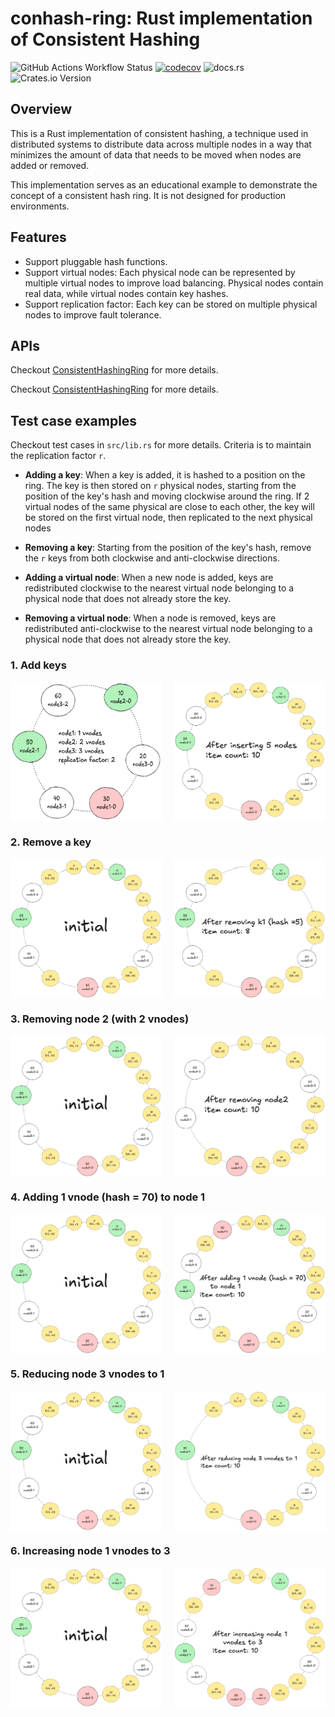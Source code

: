 # conhash-ring: Rust implementation of Consistent Hashing

![GitHub Actions Workflow Status](https://img.shields.io/github/actions/workflow/status/therealhieu/conhash-ring/ci.yml)
[![codecov](https://codecov.io/gh/therealhieu/conhash-ring/graph/badge.svg?token=IUM6TUHHY1)](https://codecov.io/gh/therealhieu/conhash-ring)
![docs.rs](https://img.shields.io/docsrs/conhash-ring)
![Crates.io Version](https://img.shields.io/crates/v/conhash-ring)

## Overview

This is a Rust implementation of consistent hashing, a technique used in distributed systems to distribute data across multiple nodes in a way that minimizes the amount of data that needs to be moved when nodes are added or removed.

This implementation serves as an educational example to demonstrate the concept of a consistent hash ring. It is not designed for production environments.

## Features

- Support pluggable hash functions.
- Support virtual nodes: Each physical node can be represented by multiple virtual nodes to improve load balancing. Physical nodes contain real data, while virtual nodes contain key hashes.
- Support replication factor: Each key can be stored on multiple physical nodes to improve fault tolerance.

## APIs
Checkout [ConsistentHashingRing](https://docs.rs/conhash-ring/latest/conhash_ring/struct.ConsistentHashingRing.html) for more details.

Checkout [ConsistentHashingRing](https://docs.rs/conhash-ring/latest/conhash_ring/struct.ConsistentHashingRing.html) for more details.

## Test case examples

Checkout test cases in `src/lib.rs` for more details.
Criteria is to maintain the replication factor `r`.

- **Adding a key**: When a key is added, it is hashed to a position on the ring. The key is then stored on `r` physical nodes, starting from the position of the key's hash and moving clockwise around the ring. If 2 virtual nodes of the same physical are close to each other, the key will be stored on the first virtual node, then replicated to the next physical nodes

- **Removing a key**: Starting from the position of the key's hash, remove the `r` keys from both clockwise and anti-clockwise directions.

- **Adding a virtual node**: When a new node is added, keys are redistributed clockwise to the nearest virtual node belonging to a physical node that does not already store the key.

- **Removing a virtual node**: When a node is removed, keys are redistributed anti-clockwise to the nearest virtual node belonging to a physical node that does not already store the key.

### 1. Add keys

<div style="display: flex; justify-content: space-between;">
  <img src="https://github.com/therealhieu/conhash-ring/raw/master/images/init1.png" alt="initial state" width="48%" />
  <img src="https://github.com/therealhieu/conhash-ring/raw/master/images/add_keys.png" alt="initial state" width="48%" />
</div>

### 2. Remove a key
<div style="display: flex; justify-content: space-between;">
  <img src="https://github.com/therealhieu/conhash-ring/raw/master/images/init2.png" alt="initial state" width="48%" />
  <img src="https://github.com/therealhieu/conhash-ring/raw/master/images/remove_key.png" alt="remove key" width="48%" />
</div>

### 3. Removing node 2 (with 2 vnodes)
<div style="display: flex; justify-content: space-between;">
  <img src="https://github.com/therealhieu/conhash-ring/raw/master/images/init2.png" alt="initial state" width="48%" />
  <img src="https://github.com/therealhieu/conhash-ring/raw/master/images/remove_node2.png" alt="remove node 2" width="48%" />
</div>

### 4. Adding 1 vnode (hash = 70) to node 1
<div style="display: flex; justify-content: space-between;">
  <img src="https://github.com/therealhieu/conhash-ring/raw/master/images/init2.png" alt="initial state" width="48%" />
  <img src="https://github.com/therealhieu/conhash-ring/raw/master/images/add_1_vnode.png" alt="add 1 vnode" width="48%" />
</div>

### 5. Reducing node 3 vnodes to 1
<div style="display: flex; justify-content: space-between;">
  <img src="https://github.com/therealhieu/conhash-ring/raw/master/images/init2.png" alt="initial state" width="48%" />
  <img src="https://github.com/therealhieu/conhash-ring/raw/master/images/reduce_vnodes.png" alt="reduce node 3 vnodes" width="48%" />
</div>

### 6. Increasing node 1 vnodes to 3
<div style="display: flex; justify-content: space-between;">
  <img src="https://github.com/therealhieu/conhash-ring/raw/master/images/init2.png" alt="initial state" width="48%" />
  <img src="https://github.com/therealhieu/conhash-ring/raw/master/images/increase_vnodes.png" alt="increase node 1 vnodes" width="48%" />
</div>

